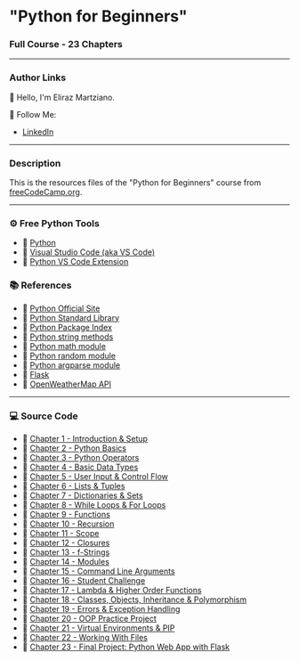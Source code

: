 # "Python for Beginners"

### Full Course - 23 Chapters

---

### Author Links

👋 Hello, I'm Eliraz Martziano.

🚀 Follow Me:

- [LinkedIn](www.linkedin.com/in/eliraz-martziano)

---

### Description

This is the resources files of the "Python for Beginners" course from [freeCodeCamp.org](https://www.youtube.com/watch?v=qwAFL1597eM).

---

### ⚙ Free Python Tools
- 🔗 [Python](https://www.python.org/)
- 🔗 [Visual Studio Code (aka VS Code)](https://code.visualstudio.com/)
- 🔗 [Python VS Code Extension](https://marketplace.visualstudio.com/items?itemName=ms-python.python)

### 📚 References
- 🔗 [Python Official Site](https://www.python.org/)
- 🔗 [Python Standard Library](https://docs.python.org/3/library/index.html)
- 🔗 [Python Package Index](https://pypi.org/)
- 🔗 [Python string methods](https://docs.python.org/3/library/stdtypes.html#textseq)
- 🔗 [Python math module](https://docs.python.org/3/library/math.html)
- 🔗 [Python random module](https://docs.python.org/3/library/random.html)
- 🔗 [Python argparse module](https://docs.python.org/3/library/argparse.html)
- 🔗 [Flask](https://flask.palletsprojects.com/)
- 🔗 [OpenWeatherMap API](https://openweathermap.org/)

---

### 💻 Source Code

- 🔗 [Chapter 1 - Introduction & Setup](https://github.com/ElirazMartziano/python-course/tree/main/lesson01)
- 🔗 [Chapter 2 - Python Basics](https://github.com/ElirazMartziano/python-course/tree/main/lesson02)
- 🔗 [Chapter 3 - Python Operators](https://github.com/ElirazMartziano/python-course/tree/main/lesson03)
- 🔗 [Chapter 4 - Basic Data Types](https://github.com/ElirazMartziano/python-course/tree/main/lesson04)
- 🔗 [Chapter 5 - User Input & Control Flow](https://github.com/ElirazMartziano/python-course/tree/main/lesson05)
- 🔗 [Chapter 6 - Lists & Tuples](https://github.com/ElirazMartziano/python-course/tree/main/lesson06)
- 🔗 [Chapter 7 - Dictionaries & Sets](https://github.com/ElirazMartziano/python-course/tree/main/lesson07)
- 🔗 [Chapter 8 - While Loops & For Loops](https://github.com/ElirazMartziano/python-course/tree/main/lesson08)
- 🔗 [Chapter 9 - Functions](https://github.com/ElirazMartziano/python-course/tree/main/lesson09)
- 🔗 [Chapter 10 - Recursion](https://github.com/ElirazMartziano/python-course/tree/main/lesson10)
- 🔗 [Chapter 11 - Scope](https://github.com/ElirazMartziano/python-course/tree/main/lesson11)
- 🔗 [Chapter 12 - Closures](https://github.com/ElirazMartziano/python-course/tree/main/lesson12)
- 🔗 [Chapter 13 - f-Strings](https://github.com/ElirazMartziano/python-course/tree/main/lesson13)
- 🔗 [Chapter 14 - Modules](https://github.com/ElirazMartziano/python-course/tree/main/lesson14)
- 🔗 [Chapter 15 - Command Line Arguments](https://github.com/ElirazMartziano/python-course/tree/main/lesson15)
- 🔗 [Chapter 16 - Student Challenge](https://github.com/ElirazMartziano/python-course/tree/main/lesson16)
- 🔗 [Chapter 17 - Lambda & Higher Order Functions](https://github.com/ElirazMartziano/python-course/tree/main/lesson17)
- 🔗 [Chapter 18 - Classes, Objects, Inheritance & Polymorphism](https://github.com/ElirazMartziano/python-course/tree/main/lesson18)
- 🔗 [Chapter 19 - Errors & Exception Handling](https://github.com/ElirazMartziano/python-course/tree/main/lesson19)
- 🔗 [Chapter 20 - OOP Practice Project](https://github.com/ElirazMartziano/python-course/tree/main/lesson20)
- 🔗 [Chapter 21 - Virtual Environments & PIP](https://github.com/ElirazMartziano/python-course/tree/main/lesson21)
- 🔗 [Chapter 22 - Working With Files](https://github.com/ElirazMartziano/python-course/tree/main/lesson22)
- 🔗 [Chapter 23 - Final Project: Python Web App with Flask](https://github.com/ElirazMartziano/python-course/tree/main/lesson23)
